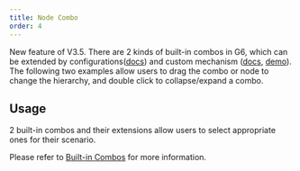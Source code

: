 ```yaml
---
title: Node Combo
order: 4
---
```


New feature of V3.5. There are 2 kinds of built-in combos in G6, which can be extended by configurations([docs](/en/docs/manual/middle/elements/combos/defaultCombo)) and custom mechanism ([docs](/en/docs/manual/advanced/custom-combo), [demo](/en/examples/item/customCombo)). The following two examples allow users to drag the combo or node to change the hierarchy, and double click to collapse/expand a combo.

## Usage

2 built-in combos and their extensions allow users to select appropriate ones for their scenario.

Please refer to [Built-in Combos](/en/docs/manual/middle/elements/combos/defaultCombo) for more information.
